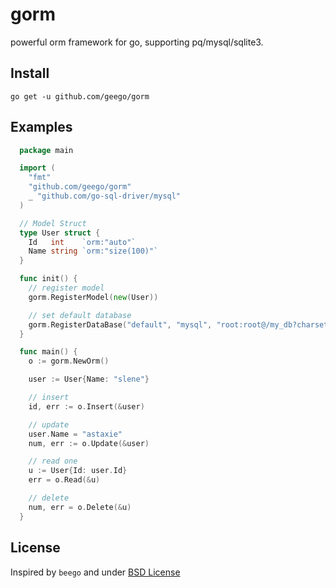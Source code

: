 # gorm

powerful orm framework for go, supporting pq/mysql/sqlite3.

## Install

`go get -u github.com/geego/gorm`

## Examples

```go
  package main

  import (
    "fmt"
    "github.com/geego/gorm"
    _ "github.com/go-sql-driver/mysql"
  )

  // Model Struct
  type User struct {
    Id   int    `orm:"auto"`
    Name string `orm:"size(100)"`
  }

  func init() {
    // register model
    gorm.RegisterModel(new(User))

    // set default database
    gorm.RegisterDataBase("default", "mysql", "root:root@/my_db?charset=utf8", 30)
  }

  func main() {
    o := gorm.NewOrm()

    user := User{Name: "slene"}

    // insert
    id, err := o.Insert(&user)

    // update
    user.Name = "astaxie"
    num, err := o.Update(&user)

    // read one
    u := User{Id: user.Id}
    err = o.Read(&u)

    // delete
    num, err = o.Delete(&u) 
  }
```

## License

Inspired by `beego` and under [BSD License](./LICENSE)
